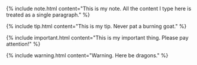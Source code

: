 {% include note.html 
    content="This is my note. All the content I type here is 
    treated as a single paragraph." %}
    
{% include tip.html 
    content="This is my tip. Never pat a burning goat." %}
    
{% include important.html 
    content="This is my important thing. Please pay attention!" %}
    
{% include warning.html 
    content="Warning. Here be dragons." %}